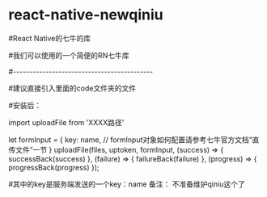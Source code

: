 # react-native-newqiniu
#React Native的七牛的库

#我们可以使用的一个简便的RN七牛库

#-------------------------------------------

#建议直接引入里面的code文件夹的文件

#安装后：

import uploadFile from 'XXXX路径'

 let formInput = {
       key: name,
       // formInput对象如何配置请参考七牛官方文档“直传文件”一节
   }
   uploadFile(files, uptoken, formInput, (success) => { successBack(success) }, 
  (failure) => { failureBack(failure) }, (progress) => { progressBack(progress) });
    

#其中的key是服务端发送的一个key：name
备注：
  不准备维护qiniu这个了
